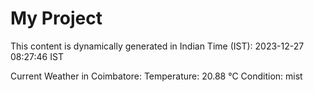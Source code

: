 # My Project

This content is dynamically generated in Indian Time (IST): 2023-12-27 08:27:46 IST


Current Weather in Coimbatore:
Temperature: 20.88 °C
Condition: mist
